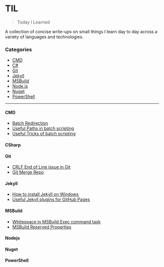 # TIL

> Today I Learned

A collection of concise write-ups on small things I learn day to day across a
variety of languages and technologies.

### Categories

* [CMD](#cmd)
* [C#](#csharp)
* [Git](#git)
* [Jekyll](#jekyll)
* [MSBuild](#msbuild)
* [Node.js](#nodejs)
* [Nuget](#nuget)
* [PowerShell](#powershell)


---
#### CMD

- [Batch Redirection](CMD/CmdRedirection.md)
- [Useful Paths in batch scripting](CMD/CmdUsefulPaths.md)
- [Useful Tricks of batch scripting](CMD/CmdUsefulTricks.md)

#### CSharp

#### Git

- [CRLF End of Line issue in Git](Git/CRLF.md)
- [Git Merge Repo](Git/GitMergeRepository.md)

#### Jekyll

- [How to install Jekyll on Windows](Jekyll/InstallJekyllOnWindows.md)
- [Useful Jekyll plugins for GitHub Pages](Jekyll/JekyllPlugins.md)

#### MSBuild

- [Whitespace in MSBuild Exec command task](MSBuild/MSBuildExecTaskCommand.md)
- [MSBuild Reserved Properties](MSBuild/MSBuildReservedProperties.md)

#### Nodejs

#### Nuget

#### PowerShell


